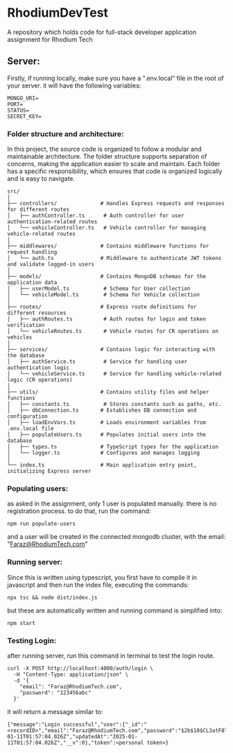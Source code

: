 # RhodiumDevTest

A repository which holds code for full-stack developer application assignment for Rhodium Tech

## Server:

Firstly, if running locally, make sure you have a ".env.local" file in the root of your server. it will have the following variables:

```
MONGO_URI=
PORT=
STATUS=
SECRET_KEY=
```

### Folder structure and architecture:

In this project, the source code is organized to follow a modular and maintainable architecture. The folder structure supports separation of concerns, making the application easier to scale and maintain. Each folder has a specific responsibility, which ensures that code is organized logically and is easy to navigate.

```
src/
│
├── controllers/              # Handles Express requests and responses for different routes
│   ├── authController.ts      # Auth controller for user authentication-related routes
│   └── vehicleController.ts   # Vehicle controller for managing vehicle-related routes
│
├── middlewares/              # Contains middleware functions for request handling
│   └── auth.ts               # Middleware to authenticate JWT tokens and validate logged-in users
│
├── models/                   # Contains MongoDB schemas for the application data
│   ├── userModel.ts           # Schema for User collection
│   └── vehicleModel.ts        # Schema for Vehicle collection
│
├── routes/                   # Express route definitions for different resources
│   ├── authRoutes.ts          # Auth routes for login and token verification
│   └── vehicleRoutes.ts       # Vehicle routes for CR operations on vehicles
│
├── services/                 # Contains logic for interacting with the database
│   ├── authService.ts         # Service for handling user authentication logic
│   └── vehicleService.ts      # Service for handling vehicle-related logic (CR operations)
│
├── utils/                    # Contains utility files and helper functions
│   ├── constants.ts           # Stores constants such as paths, etc.
│   ├── dbConnection.ts       # Establishes DB connection and configuration
│   ├── loadEnvVars.ts        # Loads environment variables from .env.local file
│   ├── populateUsers.ts      # Populates initial users into the database
│   ├── types.ts              # TypeScript types for the application
│   └── logger.ts             # Configures and manages logging
│
└── index.ts                  # Main application entry point, initializing Express server
```

### Populating users:

as asked in the assignment, only 1 user is populated manually. there is no registration process. to do that, run the command:

```
npm run populate-users
```

and a user will be created in the connected mongodb cluster, with the email: "Faraz@RhodiumTech.com"

### Running server:

Since this is written using typescript, you first have to compile it in javascript and then run the index file, executing the commands:

```
npx tsc && node dist/index.js
```

but these are automatically written and running command is simplified into:

```
npm start
```

### Testing Login:

after running server, run this command in terminal to test the login route.

```
curl -X POST http://localhost:4000/auth/login \
  -H "Content-Type: application/json" \
  -d '{
    "email": "Faraz@RhodiumTech.com",
    "password": "123456abc"
  }'
```

it will return a message similar to:

```
{"message":"Login successful","user":{"_id":"<recordID>","email":"Faraz@RhodiumTech.com","password":"$2b$10$CL3atF8lfo78FWeonaMI0umhCjBXluT5boSkaENW1l.WqAnBVSNta","createdAt":"2025-01-11T01:57:04.026Z","updatedAt":"2025-01-11T01:57:04.026Z","__v":0},"token":<personal token>}
```
